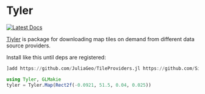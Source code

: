 # Tyler

[![Latest Docs](https://img.shields.io/badge/docs-latest-blue.svg)](https://makieorg.github.io/Tyler.jl/dev/)

[Tiyler](https://makieorg.github.io/Tyler.jl/dev/) is package for downloading map tiles on demand from different data source providers.

Install like this until deps are registered:

```julia
]add https://github.com/JuliaGeo/TileProviders.jl https://github.com/SimonDanisch/MapTiles.jl.git https://github.com/MakieOrg/Tyler.jl.git
```
```julia
using Tyler, GLMakie
tyler = Tyler.Map(Rect2f(-0.0921, 51.5, 0.04, 0.025))
```
